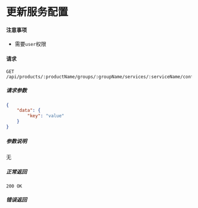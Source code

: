 # 更新服务配置

#### 注意事项

- 需要`user`权限

#### 请求

```
GET /api/products/:productName/groups/:groupName/services/:serviceName/configmaps/:configName

```

##### 请求参数

```json
{
    "data": {
        "key": "value"
    }
}
```

##### 参数说明

无

##### 正常返回

```
200 OK
```

##### 错误返回

